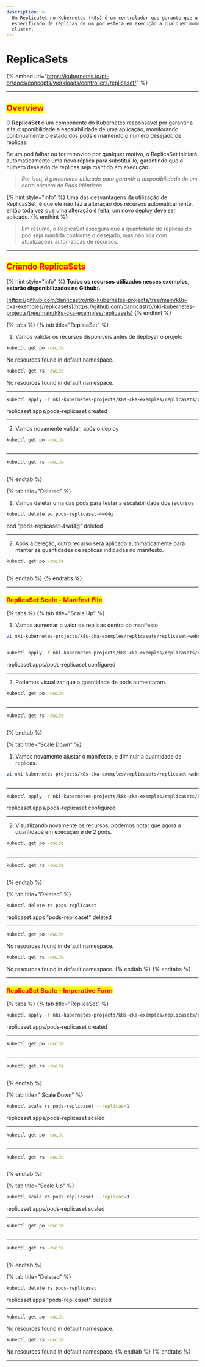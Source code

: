 ```yaml
---
description: >-
  Um ReplicaSet no Kubernetes (k8s) é um controlador que garante que um número
  especificado de réplicas de um pod esteja em execução a qualquer momento no
  cluster.
---
```


# ReplicaSets

{% embed url="https://kubernetes.io/pt-br/docs/concepts/workloads/controllers/replicaset/" %}

***

## <mark style="color:red;">Overview</mark>

O **ReplicaSet** é um componente do Kubernetes responsável por garantir a alta disponibilidade e escalabilidade de uma aplicação, monitorando continuamente o estado dos pods e mantendo o número desejado de réplicas.

Se um pod falhar ou for removido por qualquer motivo, o ReplicaSet iniciará automaticamente uma nova réplica para substituí-lo, garantindo que o número desejado de réplicas seja mantido em execução.

> _Por isso, é geralmente utilizado para garantir a disponibilidade de um certo número de Pods idênticos._

{% hint style="info" %}
Uma das desvantagens da utilização de ReplicasSet, é que ele não faz a alteração dos recursos automaticamente, então toda vez que uma alteração é feita, um novo deploy deve ser aplicado.
{% endhint %}

> Em resumo, o ReplicaSet assegura que a quantidade de réplicas do pod seja mantida conforme o desejado, mas não lida com atualizações automáticas de recursos.

***

## <mark style="color:red;">Criando ReplicaSets</mark>

{% hint style="info" %}
**Todos os recursos utilizados nesses exemplos, estarão disponibilizados no Github:**\


[https://github.com/danncastro/nki-kubernetes-projects/tree/main/k8s-cka-exemples/replicasets](https://github.com/danncastro/nki-kubernetes-projects/tree/main/k8s-cka-exemples/replicasets)
{% endhint %}

{% tabs %}
{% tab title="ReplicaSet" %}
1. Vamos validar os recursos disponíveis antes de deployar o projeto

```bash
kubectl get po -owide
```

No resources found in default namespace.

```bash
kubectl get rs -owide
```

No resources found in default namespace.

***

```bash
kubectl apply -f nki-kubernetes-projects/k8s-cka-exemples/replicasets/replicaset-webserver.yml
```

replicaset.apps/pods-replicaset created

***

2. Vamos novamente validar, após o deploy

```bash
kubectl get po -owide
```

<figure><img src="../.gitbook/assets/image (53).png" alt=""><figcaption></figcaption></figure>

***

```bash
kubectl get rs -owide
```

<figure><img src="../.gitbook/assets/image (54).png" alt=""><figcaption></figcaption></figure>
{% endtab %}

{% tab title="Deleted" %}
1. Vamos deletar uma das pods para testar a escalabilidade dos recursos

```bash
kubectl delete po pods-replicaset-4wd4g
```

pod "pods-replicaset-4wd4g" deleted

***

2. Após a deleção, outro recurso será aplicado automaticamente para manter as quantidades de replicas indicadas no manifesto.

```bash
kubectl get po -owide
```

<figure><img src="../.gitbook/assets/image (55).png" alt=""><figcaption></figcaption></figure>
{% endtab %}
{% endtabs %}

***

### <mark style="color:red;">ReplicaSet Scale - Manifest File</mark>

{% tabs %}
{% tab title="Scale Up" %}
1. Vamos aumentar o valor de replicas dentro do manifesto

```bash
vi nki-kubernetes-projects/k8s-cka-exemples/replicasets/replicaset-webserver.yml
```

<figure><img src="../.gitbook/assets/image (56).png" alt=""><figcaption></figcaption></figure>

```bash
kubectl apply -f nki-kubernetes-projects/k8s-cka-exemples/replicasets/replicaset-webserver.yml
```

replicaset.apps/pods-replicaset configured

***

2. Podemos visualizar que a quantidade de pods aumentaram.

```bash
kubectl get po -owide
```

<figure><img src="../.gitbook/assets/image (57).png" alt=""><figcaption></figcaption></figure>

***

```bash
kubectl get rs -owide
```

<figure><img src="../.gitbook/assets/image (58).png" alt=""><figcaption></figcaption></figure>
{% endtab %}

{% tab title="Scale Down" %}
1. Vamos novamente ajustar o manifesto, e diminuir a quantidade de replicas.

```bash
vi nki-kubernetes-projects/k8s-cka-exemples/replicasets/replicaset-webserver.yml
```

<figure><img src="../.gitbook/assets/image (59).png" alt=""><figcaption></figcaption></figure>

***

```bash
kubectl apply -f nki-kubernetes-projects/k8s-cka-exemples/replicasets/replicaset-webserver.yml
```

replicaset.apps/pods-replicaset configured

***

2. Visualizando novamente os recursos, podemos notar que agora a quantidade em execução é de 2 pods.

```bash
kubectl get po -owide
```

<figure><img src="../.gitbook/assets/image (60).png" alt=""><figcaption></figcaption></figure>

***

```bash
kubectl get rs -owide
```

<figure><img src="../.gitbook/assets/image (61).png" alt=""><figcaption></figcaption></figure>
{% endtab %}

{% tab title="Deleted" %}
```bash
kubectl delete rs pods-replicaset
```

replicaset.apps "pods-replicaset" deleted

***

```bash
kubectl get po -owide
```

No resources found in default namespace.

```bash
kubectl get rs -owide
```

No resources found in default namespace.
{% endtab %}
{% endtabs %}

***

### &#x20;<mark style="color:red;">ReplicaSet Scale - Imperative Form</mark>

{% tabs %}
{% tab title="ReplicaSet" %}
```bash
kubectl apply -f nki-kubernetes-projects/k8s-cka-exemples/replicasets/replicaset-webserver.yml
```

replicaset.apps/pods-replicaset created

***

```bash
kubectl get po -owide
```

<figure><img src="../.gitbook/assets/image (62).png" alt=""><figcaption></figcaption></figure>

***

```bash
kubectl get rs -owide
```

<figure><img src="../.gitbook/assets/image (63).png" alt=""><figcaption></figcaption></figure>
{% endtab %}

{% tab title=" Scale Down" %}
```bash
kubectl scale rs pods-replicaset --replicas=1
```

replicaset.apps/pods-replicaset scaled

***

```bash
kubectl get po -owide
```

<figure><img src="../.gitbook/assets/image (64).png" alt=""><figcaption></figcaption></figure>

***

```bash
kubectl get rs -owide
```

<figure><img src="../.gitbook/assets/image (65).png" alt=""><figcaption></figcaption></figure>
{% endtab %}

{% tab title="Scale Up" %}
```bash
kubectl scale rs pods-replicaset --replicas=3
```

replicaset.apps/pods-replicaset scaled

***

```bash
kubectl get po -owide
```

<figure><img src="../.gitbook/assets/image (66).png" alt=""><figcaption></figcaption></figure>

***

```bash
kubectl get rs -owide
```

<figure><img src="../.gitbook/assets/image (67).png" alt=""><figcaption></figcaption></figure>
{% endtab %}

{% tab title="Deleted" %}
```bash
kubectl delete rs pods-replicaset
```

replicaset.apps "pods-replicaset" deleted

***

```bash
kubectl get po -owide
```

No resources found in default namespace.

```bash
kubectl get rs -owide
```

No resources found in default namespace.
{% endtab %}
{% endtabs %}

***
